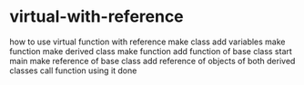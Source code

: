 # virtual-with-reference
how to use virtual function with reference
make class 
add variables
make function
make derived class
make function
add function of base class
start main
make reference of base class
add reference of objects of both derived classes
call function using it
done
